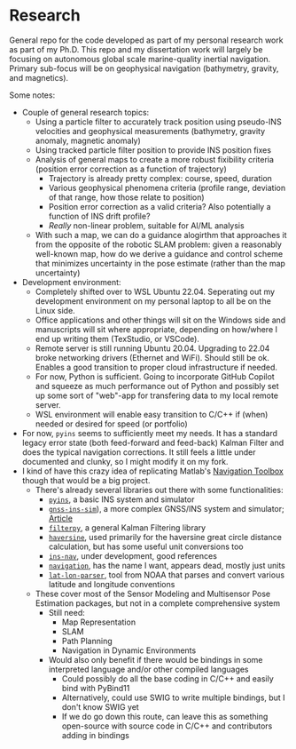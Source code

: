 # Research

General repo for the code developed as part of my personal research work as part of my Ph.D. This repo and my dissertation work will largely be focusing on autonomous global scale marine-quality inertial navigation. Primary sub-focus will be on geophysical navigation (bathymetry, gravity, and magnetics).

Some notes:

* Couple of general research topics:
  * Using a particle filter to accurately track position using pseudo-INS velocities and geophysical measurements (bathymetry, gravity anomaly, magnetic anomaly)
  * Using tracked particle filter position to provide INS position fixes
  * Analysis of general maps to create a more robust fixibility criteria (position error correction as a function of trajectory)
    * Trajectory is already pretty complex: course, speed, duration
    * Various geophysical phenomena criteria (profile range, deviation of that range, how those relate to position)
    * Position error correction as a valid criteria? Also potentially a function of INS drift profile?
    * *Really* non-linear problem, suitable for AI/ML analysis
  * With such a map, we can do a guidance alogirthm that approaches it from the opposite of the robotic SLAM problem: given a reasonably well-known map, how do we derive a guidance and control scheme that minimizes uncertainty in the pose estimate (rather than the map uncertainty)
* Development environment:
  * Completely shifted over to WSL Ubuntu 22.04. Seperating out my development environment on my personal laptop to all be on the Linux side.
  * Office applications and other things will sit on the Windows side and manuscripts will sit where appropriate, depending on how/where I end up writing them (TexStudio, or VSCode).
  * Remote server is still running Ubuntu 20.04. Upgrading to 22.04 broke networking drivers (Ethernet and WiFi). Should still be ok. Enables a good transition to proper cloud infrastructure if needed.
  * For now, Python is sufficient. Going to incorporate GitHub Copilot and squeeze as much performance out of Python and possibly set up some sort of "web"-app for transfering data to my local remote server.
  * WSL environment will enable easy transition to C/C++ if (when) needed or desired for speed (or portfolio)
* For now, `pyins` seems to sufficiently meet my needs. It has a standard legacy error state (both feed-forward and feed-back) Kalman Filter and does the typical navigation corrections. It still feels a little under documented and clunky, so I might modify it on my fork.
* I kind of have this crazy idea of replicating Matlab's [Navigation Toolbox](https://www.mathworks.com/products/navigation.html) though that would be a big project.
  * There's already several libraries out there with some functionalities:
    * [`pyins`](https://github.com/nmayorov/pyins), a basic INS system and simulator
    * [`gnss-ins-sim`](https://github.com/Aceinna/gnss-ins-sim)), a more complex GNSS/INS system and simulator; [Article](https://medium.com/@mikehorton/open-source-python-based-gnss-ins-simulation-dd38d7dc729a)
    * [`filterpy`](https://github.com/rlabbe/filterpy), a general Kalman Filtering library
    * [`haversine`](https://github.com/mapado/haversine), used primarily for the haversine great circle distance calculation, but has some useful unit conversions too
    * [`ins-nav`](https://github.com/the-guild-of-calamitous-intent/ins_nav), under development, good references
    * [`navigation`](https://github.com/ngfgrant/navigation), has the name I want, appears dead, mostly just units
    * [`lat-lon-parser`](https://github.com/NOAA-ORR-ERD/lat_lon_parser), tool from NOAA that parses and convert various latitude and longitude conventions
  * These cover most of the Sensor Modeling and Multisensor Pose Estimation packages, but not in a complete comprehensive system
    * Still need:
      * Map Representation
      * SLAM
      * Path Planning
      * Navigation in Dynamic Environments
    * Would also only benefit if there would be bindings in some interpreted language and/or other compiled languages
      * Could possibly do all the base coding in C/C++ and easily bind with PyBind11
      * Alternatively, could use SWIG to write multiple bindings, but I don't know SWIG yet
      * If we do go down this route, can leave this as something open-source with source code in C/C++ and contributors adding in bindings
